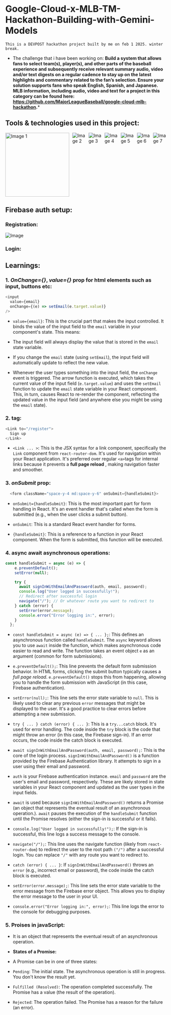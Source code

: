 # Google-Cloud-x-MLB-TM-Hackathon-Building-with-Gemini-Models
``This is a DEVPOST hackathon project built by me on feb 1 2025. winter break.``

- The challenge that i have been working on: **Build a system that allows fans to select team(s), player(s), and other parts of the baseball experience and subsequently receive relevant summary audio, video and/or text digests on a regular cadence to stay up on the latest highlights and commentary related to the fan’s selection. Ensure your solution supports fans who speak English, Spanish, and Japanese. MLB information, including audio, video and text for a project in this category can be found here: https://github.com/MajorLeagueBaseball/google-cloud-mlb-hackathon.***

## Tools & technologies used in this project:

<div style="display: flex; flex-wrap: nowrap; overflow-x: auto; gap: 10px;">
  <img src="https://github.com/user-attachments/assets/11a76217-be59-45dc-9af2-002e7a4a1133" alt="Image 1" style="max-width: 200px; height: 200px;">
  <img src="https://github.com/user-attachments/assets/8e64bf1e-9a73-4b27-b663-87c22af1e161" alt="Image 2" style="max-width: 200px; height: auto;">
  <img src="https://github.com/user-attachments/assets/f58db321-3855-4d8f-acf1-75a1539002a5" alt="Image 3" style="max-width: 200px; height: auto;">
  <img src="https://github.com/user-attachments/assets/91f30d9b-0ec6-4129-9099-f5bc322a5a70" alt="Image 4" style="max-width: 200px; height: auto;">
  <img src="https://github.com/user-attachments/assets/2ef31bdb-6250-4f23-98a3-709341f3f762" alt="Image 5" style="max-width: 200px; height: auto;">
  <img src="https://github.com/user-attachments/assets/76f7b85d-c6a3-4332-bfbf-395dbf4422be" alt="Image 6" style="max-width: 200px; height: auto;">
  <img src="https://github.com/user-attachments/assets/ce15c17b-650b-4e10-9c78-b5129eae3b4b" alt="Image 7" style="max-width: 200px; height: auto;">
  <img src="https://github.com/user-attachments/assets/93d92dc4-6649-468d-a62f-4ea49874164d" alt="Image 8" style="max-width: 200px; height: auto;">
</div>

## Firebase auth setup:
### Registration:

![Image](https://github.com/user-attachments/assets/203ce778-8ab4-4de5-9bf8-3d2ca16a1b6d)

### Login: 


## Learnings:

### 1. *OnChange={}*, *value={}* prop for html elements such as input, buttons etc: 

```javaScript 
<input
  value={email}
  onChange={(e) => setEmail(e.target.value)}
/>
```
- `value={email}`: This is the crucial part that makes the input controlled.  It binds the value of the input field to the `email` variable in your component's state.  This means:
- The input field will always display the value that is stored in the `email` state variable.
- If you change the `email` state (using `setEmail`), the input field will automatically update to reflect the new value.

- Whenever the user types something into the input field, the `onChange` event is triggered.  The arrow function is executed, which takes the current value of the input field (`e.target.value`) and uses the `setEmail` function to update the `email` state variable in your React component.  This, in turn, causes React to re-render the component, reflecting the updated value in the input field (and anywhere else you might be using the `email` state).

### 2. <Link/> tag: 

```javaScript
<Link to="/register">
  Sign up
</Link>
```

- `<Link ... >`: This is the JSX syntax for a link component, specifically the `Link` component from `react-router-dom`.  It's used for navigation within your React application.  It's preferred over regular `<a>`tags for internal links because it prevents a **full page reload** , making navigation faster and smoother.

### 3. *onSubmit* prop:

```javaScript
  <form className="space-y-4 md:space-y-6" onSubmit={handleSubmit}>
```

- `onSubmit={handleSubmit}`: This is the most important part for form handling in React.  It's an event handler that's called when the form is submitted (e.g., when the user clicks a submit button).

- `onSubmit`: This is a standard React event handler for forms.

- `{handleSubmit}`: This is a reference to a function in your React component.  When the form is submitted, this function will be executed.

### 4. async await asynchronous operations: 

```javaScript
const handleSubmit = async (e) => {
    e.preventDefault();
    setError(null);

    try {
      await signInWithEmailAndPassword(auth, email, password);
      console.log("User logged in successfully!");
      // Redirect after successful login
      navigate("/"); // Or whatever route you want to redirect to
    } catch (error) {
      setError(error.message);
      console.error("Error logging in:", error);
    }
  };
```

- `const handleSubmit = async (e) => { ... };`: This defines an asynchronous function called `handleSubmit`. The `async` keyword allows you to use `await` inside the function, which makes asynchronous code easier to read and write. The function takes an event object `e` as an argument (common for form submissions).

- `e.preventDefault();`: This line prevents the default form submission behavior.  In HTML forms, clicking the submit button typically causes a *full page reload*.  `e.preventDefault()` stops this from happening, allowing you to handle the form submission with JavaScript (in this case, Firebase authentication).

- `setError(null);`: This line sets the error state variable to `null`.  This is likely used to clear any previous `error` messages that might be displayed to the user.  It's a good practice to clear errors before attempting a new submission.

- `try { ... } catch (error) { ... }`: This is a `try...catch` block.  It's used for error handling.  The code inside the `try` block is the code that might throw an error (in this case, the Firebase sign-in).  If an error occurs, the code inside the catch block is executed.

- `await signInWithEmailAndPassword(auth, email, password);`: This is the core of the login process.
`signInWithEmailAndPassword()` is a function provided by the Firebase Authentication library. It attempts to sign in a user using their email and password.

- `auth` is your Firebase authentication instance. `email` and `password` are the user's email and password, respectively. These are likely stored in state variables in your React component and updated as the user types in the input fields.

- `await` is used because `signInWithEmailAndPassword()` returns a Promise (an object that represents the eventual result of an asynchronous operation.). `await` pauses the execution of the `handleSubmit` function until the Promise resolves (either the sign-in is successful or it fails).

- `console.log("User logged in successfully!");`: If the sign-in is successful, this line logs a success message to the console.

- `navigate("/");`: This line uses the navigate function (likely from `react-router-dom`) to redirect the user to the root path `("/")` after a successful login.  You can replace `"/"` with any route you want to redirect to.

- `catch (error) { ... }`: If `signInWithEmailAndPassword()` throws an `error` (e.g., incorrect email or password), the code inside the catch block is executed.

- `setError(error.message);`: This line sets the error state variable to the error message from the Firebase error object.  This allows you to display the error message to the user in your UI.

- `console.error("Error logging in:", error);`: This line logs the error to the console for debugging purposes.

### 5. Proises in javaScript:

- It is an object that represents the eventual result of an asynchronous operation.

- **States of a Promise:**

- A Promise can be in one of three states:

- `Pending`: The initial state.  The asynchronous operation is still in progress.  You don't know the result yet.

- `Fulfilled (Resolved)`: The operation completed successfully.  The Promise has a value (the result of the operation).

- `Rejected`: The operation failed.  The Promise has a reason for the failure (an error).

